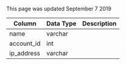 This page was updated September 7 2019

| Column     | Data Type | Description |
| ---------- | --------- | ----------- |
| name       | varchar   |             |
| account_id | int       |             |
| ip_address | varchar   |             |